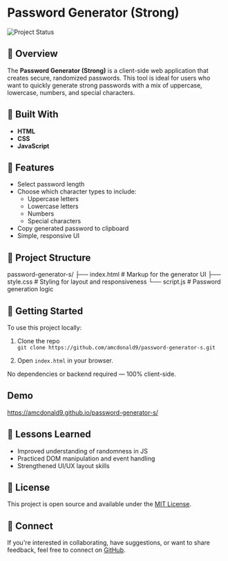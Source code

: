 # Password Generator (Strong)

![Project Status](https://img.shields.io/badge/status-completed-brightgreen)

## 🔐 Overview

The **Password Generator (Strong)** is a client-side web application that creates secure, randomized passwords. This tool is ideal for users who want to quickly generate strong passwords with a mix of uppercase, lowercase, numbers, and special characters.

## 🧰 Built With

- **HTML**
- **CSS**
- **JavaScript**

## 🎯 Features

- Select password length
- Choose which character types to include:
  - Uppercase letters
  - Lowercase letters
  - Numbers
  - Special characters
- Copy generated password to clipboard
- Simple, responsive UI

## 📂 Project Structure
password-generator-s/
├── index.html # Markup for the generator UI
├── style.css # Styling for layout and responsiveness
└── script.js # Password generation logic


## 🚀 Getting Started

To use this project locally:

1. Clone the repo  
   `git clone https://github.com/amcdonald9/password-generator-s.git`

2. Open `index.html` in your browser.

No dependencies or backend required — 100% client-side.

## Demo

https://amcdonald9.github.io/password-generator-s/



## 🧠 Lessons Learned

- Improved understanding of randomness in JS
- Practiced DOM manipulation and event handling
- Strengthened UI/UX layout skills

## 📜 License

This project is open source and available under the [MIT License](LICENSE).

## 🤝 Connect

If you're interested in collaborating, have suggestions, or want to share feedback, feel free to connect on [GitHub](https://github.com/amcdonald9).
